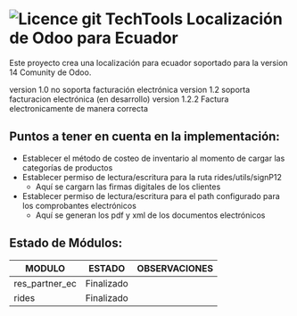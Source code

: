 ![Licence](https://img.shields.io/badge/licence-AGPL--3-blue.svg)
git 
TechTools Localización de Odoo para Ecuador
=================================

Este proyecto crea una localización para ecuador soportado para la version 14 Comunity de Odoo.

version 1.0 no soporta facturación electrónica
version 1.2 soporta facturacion electrónica (en desarrollo)
version 1.2.2 Factura electronicamente de manera correcta 

Puntos a tener en cuenta en la implementación:
---------------------------------------------
 - Establecer el método de costeo de inventario al momento de cargar las categorías de productos
 - Establecer permiso de lectura/escritura para la ruta rides/utils/signP12
    - Aquí se cargarn las firmas digitales de los clientes
 - Establecer permiso de lectura/escritura para el path configurado para los comprobantes electrónicos
    - Aquí se generan los pdf y xml de los documentos electrónicos

Estado de Módulos:
-----------------
| MODULO                   | ESTADO    | OBSERVACIONES                           |
|--------------------------|-----------|-----------------------------------------|
| res_partner_ec   | Finalizado|
| rides   | Finalizado|
